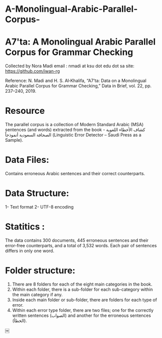# A-Monolingual-Arabic-Parallel-Corpus-
A7'ta: A Monolingual Arabic Parallel Corpus for Grammar Checking
=======================
Collected by Nora Madi 
email : nmadi at ksu dot edu dot sa
site: https://github.com/iwan-rg


Reference: N. Madi and H. S. Al‐Khalifa, “A7’ta: Data on a Monolingual Arabic Parallel Corpus for Grammar Checking,” Data in Brief, vol. 22, pp. 237–240, 2019.



Resource
===========
The parallel corpus is a collection of Modern Standard Arabic (MSA) sentences (and words) extracted from the book كشاف الأخطاء اللغوية - الصحافة السعودية أنموذجاً  (Linguistic Error Detector – Saudi Press as a Sample).

Data Files:
=============
Contains erroneous Arabic sentences and their correct counterparts.

Data Structure:
===============
1- Text format
2- UTF-8 encoding

Statitics :
===============
The data contains 300 documents, 445 erroneous sentences and their error-free counterparts, and a total of 3,532 words.
Each pair of sentences differs in only one word. 


Folder structure:
===============

1.	There are 8 folders  for each of the eight main categories in the book.
2.	Within each folder, there is a sub-folder for each sub-category within the main category if any.
3.	Inside each main folder or sub-folder, there are folders  for each type of error.
4.	Within each error type folder, there are two files; one for the correctly written sentences (الصواب) and another for the erroneous sentences (الخطأ).


￼
